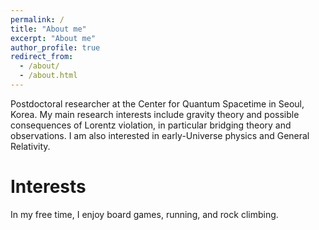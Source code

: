 ```yaml
---
permalink: /
title: "About me"
excerpt: "About me"
author_profile: true
redirect_from: 
  - /about/
  - /about.html
---
```

Postdoctoral researcher at the Center for Quantum Spacetime in Seoul, Korea. My main research interests
include gravity theory and possible consequences of Lorentz violation, in particular bridging theory and
observations. I am also interested in early-Universe physics and General Relativity.

Interests
======
In my free time, I enjoy board games, running, and rock climbing.
